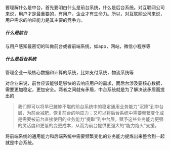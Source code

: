 要理解什么是中台，首先要明白什么是前台系统，什么是后台系统。对互联网公司来说，用户才是最重要的，有用户，企业才有生命力。所以，对互联网公司来说，用户需求的响应能力是其主要的竞争力。

##### 什么是前台

与用户感知最密切的叫做前台或者前端系统，如app，网站，微信小程序等

##### 什么是后台系统

管理企业一级核心数据和计算的系统，比如支付系统，物流系统等

对企业来说，前台应该能够足够快的去响应用户的需求，而后台涉及要核心数据，需要更加稳定，更加安全。两者之间就有矛盾，中台系统就是为了解决该矛盾而提出的

> 我们即可以将早已臃肿不堪的前台系统中的稳定通用业务能力“沉降”到中台层，为前台减肥，恢复前台的响应⼒；又可以将后台系统中需要频繁变化或是需要被前台直接使用的业务能力“提取”到中台层，赋予这些业务能力更强的灵活度和更低的变更成本，从而为前台提供更强大的“能力炮火”⽀援。

将前端系统的通用能力和后端系统中需要频繁变化的业务能力提炼出来整合到一起就是中台系统。

